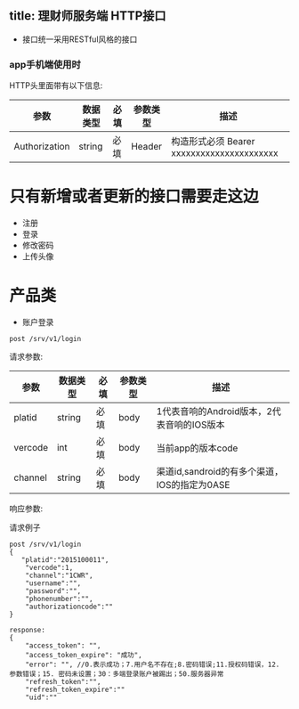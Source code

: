 title:	理财师服务端 HTTP接口
---------------------

- 接口统一采用RESTful风格的接口

### app手机端使用时


HTTP头里面带有以下信息:

参数 | 数据类型 | 必填|参数类型|描述
---|--- |--- | ---| ---
Authorization | string | 必填| Header| 构造形式必须 Bearer xxxxxxxxxxxxxxxxxxxxxx


# 只有新增或者更新的接口需要走这边

* 注册
* 登录
* 修改密码
* 上传头像


# 产品类

- 账户登录

```
post /srv/v1/login
```
请求参数:

参数 | 数据类型 | 必填|参数类型|描述
---|--- |--- | ---| ---
platid| string | 必填| body|1代表音响的Android版本，2代表音响的IOS版本
vercode | int | 必填| body|当前app的版本code
channel | string | 必填| body|渠道id,sandroid的有多个渠道，IOS的指定为0ASE


响应参数:


请求例子

```
post /srv/v1/login
{
   "platid":"2015100011",
	"vercode":1,  
	"channel":"1CWR",
	"username":"",
	"password":"",
	"phonenumber":"",
	"authorizationcode":""
}

response:
{
    "access_token": "",
    "access_token_expire": "成功",
    "error": "", //0.表示成功；7.用户名不存在;8.密码错误;11.授权码错误，12. 参数错误；15. 密码未设置；30：多端登录账户被踢出；50.服务器异常
    "refresh_token":"",
    "refresh_token_expire":""
    "uid":""

```







